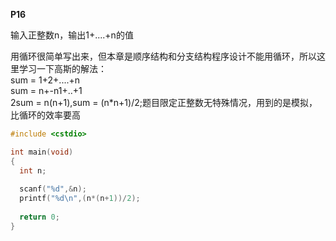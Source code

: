 __P16__
  
  输入正整数n，输出1+....+n的值
  
  用循环很简单写出来，但本章是顺序结构和分支结构程序设计不能用循环，所以这里学习一下高斯的解法：\
  sum = 1+2+....+n\
  sum = n+-n1+..+1\
  2sum = n(n+1),sum = (n*n+1)/2;题目限定正整数无特殊情况，用到的是模拟，比循环的效率要高
  ```C++
#include <cstdio>

int main(void)
{
	int n;
	
	scanf("%d",&n);
	printf("%d\n",(n*(n+1))/2);
	
	return 0;
}
  ```

